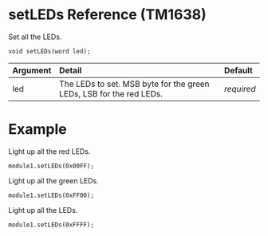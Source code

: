 # setLEDs Reference (TM1638) #

Set all the LEDs.

```
void setLEDs(word led);
```

| Argument | Detail | Default |
|:---------|:-------|:--------|
| led | The LEDs to set. MSB byte for the green LEDs, LSB for the red LEDs. | _required_ |

# Example #

Light up all the red LEDs.
```
module1.setLEDs(0x00FF);
```

Light up all the green LEDs.
```
module1.setLEDs(0xFF00);
```

Light up all the LEDs.
```
module1.setLEDs(0xFFFF);
```